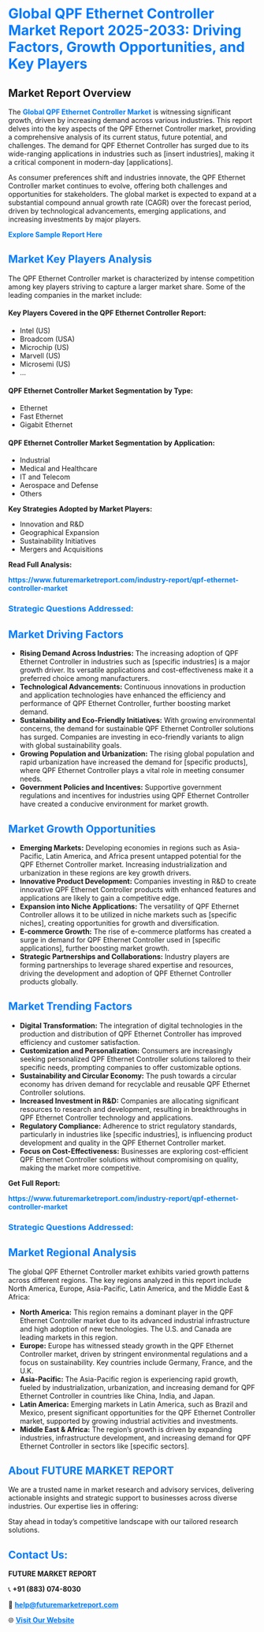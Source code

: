 <h1 style="color: #007BFF;">Global QPF Ethernet Controller Market Report 2025-2033: Driving Factors, Growth Opportunities, and Key Players</h1>

<section id="overview">
<h2>Market Report Overview</h2>
<p>The <a href="https://www.futuremarketreport.com/industry-report/qpf-ethernet-controller-market" style="color: #007BFF; text-decoration: none;"><strong>Global QPF Ethernet Controller Market</strong></a> is witnessing significant growth, driven by increasing demand across various industries. This report delves into the key aspects of the QPF Ethernet Controller market, providing a comprehensive analysis of its current status, future potential, and challenges. The demand for QPF Ethernet Controller has surged due to its wide-ranging applications in industries such as [insert industries], making it a critical component in modern-day [applications].</p>
<p>As consumer preferences shift and industries innovate, the QPF Ethernet Controller market continues to evolve, offering both challenges and opportunities for stakeholders. The global market is expected to expand at a substantial compound annual growth rate (CAGR) over the forecast period, driven by technological advancements, emerging applications, and increasing investments by major players.</p>
</section>

<section id="overview">
<p><a href="https://www.futuremarketreport.com/request-sample/reportId=105718" style="color: #007BFF; text-decoration: none;"><strong>Explore Sample Report Here</strong></a></p>
</section>

<section id="key-players">
<h2 style="color: #007BFF;">Market Key Players Analysis</h2>
<p>The QPF Ethernet Controller market is characterized by intense competition among key players striving to capture a larger market share. Some of the leading companies in the market include:</p>
<h4>Key Players Covered in the QPF Ethernet Controller Report:</h4>
<ul><li>Intel (US)</li><li>Broadcom (USA)</li><li>Microchip (US)</li><li>Marvell (US)</li><li>Microsemi (US)</li><li>...</li></ul>
<h4>QPF Ethernet Controller Market Segmentation by Type:</h4>
<ul><li>Ethernet</li><li>Fast Ethernet</li><li>Gigabit Ethernet</li></ul>

<h4>QPF Ethernet Controller Market Segmentation by Application:</h4>
<ul><li>Industrial</li><li>Medical and Healthcare</li><li>IT and Telecom</li><li>Aerospace and Defense</li><li>Others</li></ul>
<p><strong>Key Strategies Adopted by Market Players:</strong></p>
<ul>
<li>Innovation and R&D</li>
<li>Geographical Expansion</li>
<li>Sustainability Initiatives</li>
<li>Mergers and Acquisitions</li>
</ul>
</section>

<section>
<p><strong>Read Full Analysis: </strong></p><a href="https://www.futuremarketreport.com/industry-report/qpf-ethernet-controller-market" style="color: #007BFF; text-decoration: none;"><strong>https://www.futuremarketreport.com/industry-report/qpf-ethernet-controller-market</strong></a>
<h3 style="color: #007BFF;">Strategic Questions Addressed:</h3>
</section>

<section id="driving-factors">
<h2 style="color: #007BFF;">Market Driving Factors</h2>
<ul>
<li><strong>Rising Demand Across Industries:</strong> The increasing adoption of QPF Ethernet Controller in industries such as [specific industries] is a major growth driver. Its versatile applications and cost-effectiveness make it a preferred choice among manufacturers.</li>
<li><strong>Technological Advancements:</strong> Continuous innovations in production and application technologies have enhanced the efficiency and performance of QPF Ethernet Controller, further boosting market demand.</li>
<li><strong>Sustainability and Eco-Friendly Initiatives:</strong> With growing environmental concerns, the demand for sustainable QPF Ethernet Controller solutions has surged. Companies are investing in eco-friendly variants to align with global sustainability goals.</li>
<li><strong>Growing Population and Urbanization:</strong> The rising global population and rapid urbanization have increased the demand for [specific products], where QPF Ethernet Controller plays a vital role in meeting consumer needs.</li>
<li><strong>Government Policies and Incentives:</strong> Supportive government regulations and incentives for industries using QPF Ethernet Controller have created a conducive environment for market growth.</li>
</ul>
</section>

<section id="growth-opportunities">
<h2 style="color: #007BFF;">Market Growth Opportunities</h2>
<ul>
<li><strong>Emerging Markets:</strong> Developing economies in regions such as Asia-Pacific, Latin America, and Africa present untapped potential for the QPF Ethernet Controller market. Increasing industrialization and urbanization in these regions are key growth drivers.</li>
<li><strong>Innovative Product Development:</strong> Companies investing in R&D to create innovative QPF Ethernet Controller products with enhanced features and applications are likely to gain a competitive edge.</li>
<li><strong>Expansion into Niche Applications:</strong> The versatility of QPF Ethernet Controller allows it to be utilized in niche markets such as [specific niches], creating opportunities for growth and diversification.</li>
<li><strong>E-commerce Growth:</strong> The rise of e-commerce platforms has created a surge in demand for QPF Ethernet Controller used in [specific applications], further boosting market growth.</li>
<li><strong>Strategic Partnerships and Collaborations:</strong> Industry players are forming partnerships to leverage shared expertise and resources, driving the development and adoption of QPF Ethernet Controller products globally.</li>
</ul>
</section>

<section id="trending-factors">
<h2 style="color: #007BFF;">Market Trending Factors</h2>
<ul>
<li><strong>Digital Transformation:</strong> The integration of digital technologies in the production and distribution of QPF Ethernet Controller has improved efficiency and customer satisfaction.</li>
<li><strong>Customization and Personalization:</strong> Consumers are increasingly seeking personalized QPF Ethernet Controller solutions tailored to their specific needs, prompting companies to offer customizable options.</li>
<li><strong>Sustainability and Circular Economy:</strong> The push towards a circular economy has driven demand for recyclable and reusable QPF Ethernet Controller solutions.</li>
<li><strong>Increased Investment in R&D:</strong> Companies are allocating significant resources to research and development, resulting in breakthroughs in QPF Ethernet Controller technology and applications.</li>
<li><strong>Regulatory Compliance:</strong> Adherence to strict regulatory standards, particularly in industries like [specific industries], is influencing product development and quality in the QPF Ethernet Controller market.</li>
<li><strong>Focus on Cost-Effectiveness:</strong> Businesses are exploring cost-efficient QPF Ethernet Controller solutions without compromising on quality, making the market more competitive.</li>
</ul>
</section>

<section>
<p><strong>Get Full Report: </strong></p><a href="https://www.futuremarketreport.com/industry-report/qpf-ethernet-controller-market" style="color: #007BFF; text-decoration: none;"><strong>https://www.futuremarketreport.com/industry-report/qpf-ethernet-controller-market</strong></a>
<h3 style="color: #007BFF;">Strategic Questions Addressed:</h3>
</section>


<section id="regional-analysis">
<h2 style="color: #007BFF;">Market Regional Analysis</h2>
<p>The global QPF Ethernet Controller market exhibits varied growth patterns across different regions. The key regions analyzed in this report include North America, Europe, Asia-Pacific, Latin America, and the Middle East & Africa:</p>
<ul>
<li><strong>North America:</strong> This region remains a dominant player in the QPF Ethernet Controller market due to its advanced industrial infrastructure and high adoption of new technologies. The U.S. and Canada are leading markets in this region.</li>
<li><strong>Europe:</strong> Europe has witnessed steady growth in the QPF Ethernet Controller market, driven by stringent environmental regulations and a focus on sustainability. Key countries include Germany, France, and the U.K.</li>
<li><strong>Asia-Pacific:</strong> The Asia-Pacific region is experiencing rapid growth, fueled by industrialization, urbanization, and increasing demand for QPF Ethernet Controller in countries like China, India, and Japan.</li>
<li><strong>Latin America:</strong> Emerging markets in Latin America, such as Brazil and Mexico, present significant opportunities for the QPF Ethernet Controller market, supported by growing industrial activities and investments.</li>
<li><strong>Middle East & Africa:</strong> The region’s growth is driven by expanding industries, infrastructure development, and increasing demand for QPF Ethernet Controller in sectors like [specific sectors].</li>
</ul>
</section>

<footer>
<h2 style="color: #007BFF;">About FUTURE MARKET REPORT</h2>
<p>We are a trusted name in market research and advisory services, delivering actionable insights and strategic support to businesses across diverse industries. Our expertise lies in offering:</p>

<p>Stay ahead in today’s competitive landscape with our tailored research solutions.</p>

<h2 style="color: #007BFF;">Contact Us:</h2>
<p><strong>FUTURE MARKET REPORT</strong></p>
<p>📞 <strong>+91 (883) 074-8030</strong></p>
<p>📧 <strong><a href="mailto:help@futuremarketreport.com" style="color: #007BFF;">help@futuremarketreport.com</a></strong></p>
<p>🌐 <strong><a href="https://www.futuremarketreport.com/" style="color: #007BFF;">Visit Our Website</a></strong></p>
</footer>